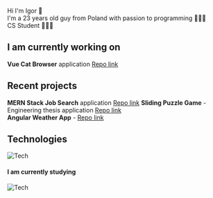 Hi I'm Igor 👋\
I'm a 23 years old guy from Poland with passion to programming 👨🏼‍💻\
CS Student 👨🏼‍🎓

## I am currently working on

  **Vue Cat Browser** application [Repo link](https://github.com/ajgoras/vue-cat-browser)

 
 ## Recent projects
  **MERN Stack Job Search** application [Repo link](https://github.com/ajgoras/job-search-mern)
  **Sliding Puzzle Game** - Engineering thesis application [Repo link](https://github.com/ajgoras/Sliding-Puzzle)\
  **Angular Weather App** - [Repo link](https://github.com/ajgoras/angular-weather-app)

## Technologies
![Tech](https://skillicons.dev/icons?i=git,html,css,javascript,typescript,react,mongodb,cs)

#### I am currently studying
![Tech](https://skillicons.dev/icons?i=vue,angular,jest)

<!--
**ajgoras/ajgoras** is a ✨ _special_ ✨ repository because its `README.md` (this file) appears on your GitHub profile.

Here are some ideas to get you started:

- 🔭 I’m currently working on ...
- 🌱 I’m currently learning ...
- 👯 I’m looking to collaborate on ...
- 🤔 I’m looking for help with ...
- 💬 Ask me about ...
- 📫 How to reach me: ...
- 😄 Pronouns: ...
- ⚡ Fun fact: ...
-->
